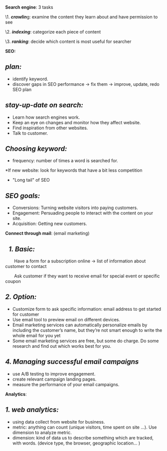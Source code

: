 ﻿**Search engine**: 3 tasks

\1. ***crawlin***g: examine the content they learn about and have permission to see

\2. ***indexing***: categorize each piece of content

\3. ***ranking***: decide which content is most useful for searcher

**SEO:**
## ***plan:***
- identify keyword.
- discover gaps in SEO performance -> fix them -> improve, update, redo SEO plan
## ***stay-up-date on search:***
- Learn how search engines work.
- Keep an eye on changes and monitor how they affect website.
- Find inspiration from other websites.
- Talk to customer.

## ***Choosing keyword:***
- frequency: number of times a word is searched for.

\*If new website: look for keywords that have a bit less competition

- "Long tail" of SEO

## ***SEO goals:***
- Conversions: Turning website visitors into paying customers.
- Engagement: Persuading people to interact with the content on your site. 
- Acquisition: Getting new customers.

**Connect through mail**: (email marketing)
## ` `***1. Basic:***
`    `Have a form for a subscription online -> list of information about customer to contact

`    `Ask customer if they want to receive email for special event or specific coupon
## ***2. Option:*** 
- Customize form to ask specific information: email address to get started for customer
- Use email tool to preview email on different devices.
- Email marketing services can automatically personalize emails by including the customer’s name, but they’re not smart enough to write the whole email for you yet
- Some email marketing services are free, but some do charge. Do some research and find out which works best for you.

## ***4. Managing successful email campaigns***
- use A/B testing to improve engagement.
- create relevant campaign landing pages.
- measure the performance of your email campaigns.

**Analytics**:
## ***1. web analytics:***
- using data collect from website for business.
- metric: anything can count (unique visitors, time spent on site ...). Use dimension to analyze metric.
- dimension: kind of data us to describe something which are tracked, with words. (device type, the browser, geographic location... )

